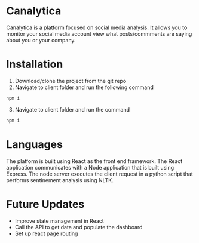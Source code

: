 # Canalytica

Canalytica is a platform focused on social media analysis. It allows you to monitor your social media account view what posts/commments are saying about you or your company.

# Installation
1) Download/clone the project from the git repo
2) Navigate to client folder and run the following command
```bash
npm i
```
3) Navigate to client folder and run the command
```bash
npm i
```
# Languages

The platform is built using React as the front end framework. The React application communicates with a Node application that is built using Express. The node server executes the client request in a python script that performs sentinement analysis using NLTK. 

# Future Updates

- Improve state management in React
- Call the API to get data and populate the dashboard
- Set up react page routing
